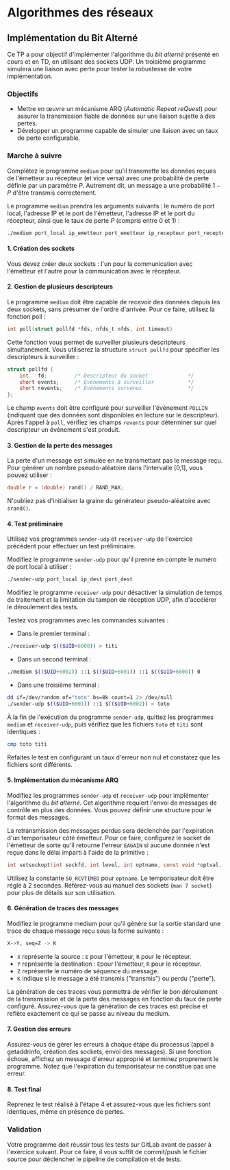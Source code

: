 # Algorithmes des réseaux

## Implémentation du Bit Alterné

Ce TP a pour objectif d'implémenter l'algorithme du *bit alterné* présenté en cours et en TD, en utilisant des sockets UDP. Un troisième programme simulera une liaison avec perte pour tester la robustesse de votre implémentation.

### Objectifs

- Mettre en œuvre un mécanisme ARQ (*Automatic Repeat reQuest*) pour assurer la transmission fiable de données sur une liaison sujette à des pertes.
- Développer un programme capable de simuler une liaison avec un taux de perte configurable.

### Marche  à suivre

Complétez le programme `medium` pour qu'il transmette les données reçues de l'émetteur au récepteur (et vice versa) avec une probabilité de perte définie par un paramètre $P$. Autrement dit, un message a une probabilité $1 - P$ d'être transmis correctement.

Le programme `medium` prendra les arguments suivants : le numéro de port local, l'adresse IP et le port de l'émetteur, l'adresse IP et le port du récepteur, ainsi que le taux de perte $P$ (compris entre 0 et 1) :

```sh
./medium port_local ip_emetteur port_emetteur ip_recepteur port_recepteur taux_perte
```

#### 1. Création des sockets

Vous devez créer deux sockets : l'un pour la communication avec l'émetteur et l'autre pour la communication avec le récepteur.

#### 2. Gestion de plusieurs descripteurs

Le programme `medium` doit être capable de recevoir des données depuis les deux sockets, sans présumer de l'ordre d'arrivée. Pour ce faire, utilisez la fonction poll :

```c
int poll(struct pollfd *fds, nfds_t nfds, int timeout)
```

Cette fonction vous permet de surveiller plusieurs descripteurs simultanément. Vous utiliserez la structure `struct pollfd` pour spécifier les descripteurs à surveiller :

```c
struct pollfd {
    int   fd;         /* Descripteur du socket             */
    short events;     /* Événements à surveiller           */
    short revents;    /* Événements survenus               */
};
```

Le champ `events` doit être configuré pour surveiller l'événement `POLLIN` (indiquant que des données sont disponibles en lecture sur le descripteur). Après l'appel à `poll`, vérifiez les champs `revents` pour déterminer sur quel descripteur un événement s'est produit.

#### 3. Gestion de la perte des messages

La perte d'un message est simulée en ne transmettant pas le message reçu. Pour générer un nombre pseudo-aléatoire dans l'intervalle [0,1], vous pouvez utiliser :

```c
double r = (double) rand() / RAND_MAX;
```

N'oubliez pas d'initialiser la graine du générateur pseudo-aléatoire avec `srand()`.

#### 4. Test préliminaire

Utilisez vos programmes `sender-udp` et `receiver-udp` de l'exercice précédent pour effectuer un test préliminaire.

Modifiez le programme `sender-udp` pour qu'il prenne en compte le numéro de port local à utiliser :

```sh
./sender-udp port_local ip_dest port_dest
```

Modifiez le programme `receiver-udp` pour désactiver la simulation de temps de traitement et la limitation du tampon de réception UDP, afin d'accélérer le déroulement des tests.

Testez vos programmes avec les commandes suivantes :

- Dans le premier terminal :

```sh
./receiver-udp $(($UID+6000)) > titi
```

- Dans un second terminal :

```sh
./medium $(($UID+6002)) ::1 $(($UID+6001)) ::1 $(($UID+6000)) 0
```

- Dans une troisième terminal :

```sh
dd if=/dev/random of="toto" bs=8k count=1 2> /dev/null
./sender-udp $(($UID+6001)) ::1 $(($UID+6002)) < toto
```

À la fin de l'exécution du programme `sender-udp`, quittez les programmes `medium` et `receiver-udp`, puis vérifiez que les fichiers `toto` et `titi` sont identiques :

```sh
cmp toto titi
```

Refaites le test en configurant un taux d'erreur non nul et constatez que les fichiers sont différents.

#### 5. Implémentation du mécanisme ARQ

Modifiez les programmes `sender-udp` et `receiver-udp` pour implémenter l'algorithme du *bit alterné*. Cet algorithme requiert l'envoi de messages de contrôle en plus des données. Vous pouvez définir une structure pour le format des messages.

La retransmission des messages perdus sera déclenchée par l'expiration d'un temporisateur côté émetteur. Pour ce faire, configurez le socket de l'émetteur de sorte qu'il retourne l'erreur `EAGAIN` si aucune donnée n'est reçue dans le délai imparti à l'aide de la primitive :

```c
int setsockopt(int sockfd, int level, int optname, const void *optval, socklen_t optlen)
```

Utilisez la constante `SO_RCVTIMEO` pour `optname`. Le temporisateur doit être réglé à 2 secondes. Référez-vous au manuel des sockets (`man 7 socket`) pour plus de détails sur son utilisation.

#### 6. Génération de traces des messages

Modifiez le programme medium pour qu'il génère sur la sortie standard une trace de chaque message reçu sous la forme suivante :

```sh
X->Y, seq=Z -> K
```

- `X` représente la source : `E` pour l'émetteur, `R` pour le récepteur.
- `Y` représente la destination : `E`pour l'émetteur, `R` pour le récepteur.
- `Z` représente le numéro de séquence du message.
- `K` indique si le message a été transmis ("transmis") ou perdu ("perte").

La génération de ces traces vous permettra de vérifier le bon déroulement de la transmission et de la perte des messages en fonction du taux de perte configuré. Assurez-vous que la génération de ces traces est précise et reflète exactement ce qui se passe au niveau du medium.

#### 7. Gestion des erreurs

Assurez-vous de gérer les erreurs à chaque étape du processus (appel à getaddrinfo, création des sockets, envoi des messages). Si une fonction échoue, affichez un message d'erreur approprié et terminez proprement le programme. Notez que l'expiration du temporisateur ne constitue pas une erreur.

#### 8. Test final

Reprenez le test réalisé à l'étape 4 et assurez-vous que les fichiers sont identiques, même en présence de pertes.

### Validation

Votre programme doit réussir tous les tests sur GitLab avant de passer à l'exercice suivant. Pour ce faire, il vous suffit de commit/push le fichier source pour déclencher le pipeline de compilation et de tests.
